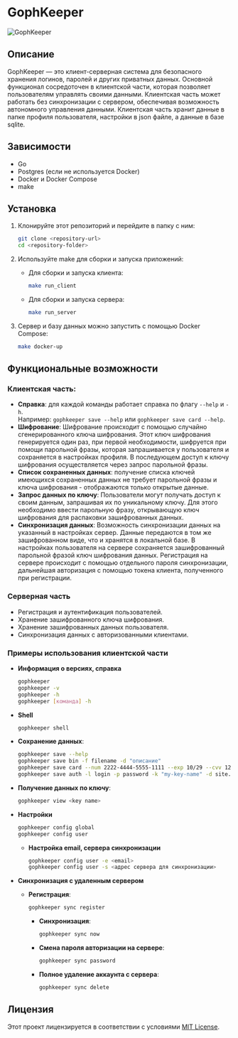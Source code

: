 # GophKeeper

![GophKeeper](https://pictures.s3.yandex.net/resources/gophkeeper_2x_1650456239.png)

## Описание

GophKeeper — это клиент-серверная система для безопасного хранения логинов, паролей и других приватных данных. Основной
функционал сосредоточен в клиентской части, которая позволяет пользователям управлять своими данными. Клиентская часть
может работать без синхронизации с сервером, обеспечивая возможность автономного управления данными. Клиентская часть
хранит данные в папке профиля пользователя, настройки в json файле, а данные в базе sqlite.

## Зависимости

- Go
- Postgres (если не используется Docker)
- Docker и Docker Compose
- make

## Установка

1. Клонируйте этот репозиторий и перейдите в папку с ним:

   ```bash
   git clone <repository-url>
   cd <repository-folder>
   ```

2. Используйте make для сборки и запуска приложений:
    - Для сборки и запуска клиента:

      ```bash
      make run_client
      ```

    - Для сборки и запуска сервера:

      ```bash
      make run_server
      ```

3. Сервер и базу данных можно запустить с помощью Docker Compose:

   ```bash
   make docker-up
   ```

## Функциональные возможности

### Клиентская часть:

- **Справка**: для каждой команды работает справка по флагу `--help` и `-h`.  
  Например: `gophkeeper save --help` или `gophkeeper save card --help`.
- **Шифрование**: Шифрование происходит с помощью случайно сгенерированного ключа шифрования. Этот ключ шифрования
  генерируется один раз, при первой необходимости, шифруется при помощи парольной фразы, которая запрашивается у
  пользователя и сохраняется в настройках профиля. В последующем доступ к ключу шифрования осуществляется через запрос
  парольной фразы.
- **Список сохраненных данных**: получение списка ключей имеющихся сохраненных данных не требует парольной фразы и ключа
  шифрования - отображаются только открытые данные.
- **Запрос данных по ключу**: Пользователи могут получать доступ к своим данным, запрашивая их по уникальному ключу. Для
  этого необходимо ввести парольную фразу, открывающую ключ шифрования для распаковки зашифрованных данных.
- **Синхронизация данных**: Возможность синхронизации данных на указанный в настройках сервер. Данные передаются в том
  же зашифрованном виде, что и хранятся в локальной базе. В настройках пользователя на сервере сохраняется зашифрованный
  парольной фразой ключ шифрования данных. Регистрация на сервере происходит с помощью отдельного пароля синхронизации,
  дальнейшая авторизация с помощью токена клиента, полученного при регистрации.

### Серверная часть

- Регистрация и аутентификация пользователей.
- Хранение зашифрованного ключа шифрования.
- Хранение зашифрованных данных пользователя.
- Синхронизация данных с авторизованными клиентами.

### Примеры использования клиентской части

- **Информация о версиях, справка**

  ```bash
  gophkeeper
  gophkeeper -v
  gophkeeper -h
  gophkeeper [команда] -h
  ```

- **Shell**

  ```bash
  gophkeeper shell
  ```

- **Сохранение данных**:

  ```bash
  gophkeeper save --help
  gophkeeper save bin -f filename -d "описание"
  gophkeeper save card --num 2222-4444-5555-1111 --exp 10/29 --cvv 123 --owner "Max Space"
  gophkeeper save auth -l login -p password -k "my-key-name" -d site.com
  ```

- **Получение данных по ключу**:

  ```bash
  gophkeeper view <key name>
  ```

- **Настройки**

  ```bash
  gophkeeper config global
  gophkeeper config user
  ```

  - **Настройка email, сервера синхронизации**

      ```bash
      gophkeeper config user -e <email>
      gophkeeper config user -s <адрес сервера для синхронизации>
      ```

- **Синхронизация с удаленным сервером**
  - **Регистрация**:

      ```bash
      gophkeeper sync register
      ```

    - **Синхронизация**:

      ```bash
      gophkeeper sync now
      ```

    - **Смена пароля авторизации на сервере**:

      ```bash
      gophkeeper sync password
      ```

    - **Полное удаление аккаунта с сервера**:

      ```bash
      gophkeeper sync delete
      ```

## Лицензия

Этот проект лицензируется в соответствии с условиями [MIT License](LICENSE).
